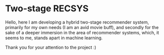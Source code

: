 # Two-stage RECSYS

Hello, here I am developing a hybrid two-stage recommender system, primarily 
for my own needs (I am an avid movie buff), and secondly for the sake of a deeper 
immersion in the area of ​​recommender systems, which, it seems to me, stands apart 
in machine learning.

Thank you for your attention to the project :)
